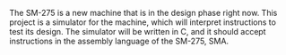 The SM-275 is a new machine that is in the design phase right now. This project is a simulator for the machine, which will interpret instructions to test its design. The simulator will be written in C, and it should accept instructions in the assembly language of the SM-275, SMA.
